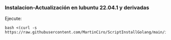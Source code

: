### Instalacion-Actualización en lubuntu 22.04.1 y derivadas

Ejecute:

	bash <(curl -s https://raw.githubusercontent.com/MartinCiro/ScriptInstallGolang/main/install.sh)
